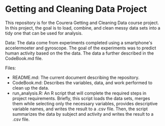 # Getting and Cleaning Data Project

This repository is for the Courera Getting and Cleaning Data course project.  In this project, the goal is to load, combine, and clean messy data sets into a tidy one that can be used for analysis.


Data: The data come from experiments completed using a smartphone's accelermoeter and gyroscope. The goal of the experiments was to predict human activity based on the the data.  The data a further described in the CodeBook.md file.


Files:

+ README.md: The current document describing the repository.
+ CodeBook.md: Describes the variables, data, and work performed to clean up the data.
+ run_analysis.R: An R script that will complete the required steps in project requirements. Briefly, this script loads the data sets, merges them while selecting only the necessary variables, provides descriptive variable names, and writes the result to a .csv file. Then, the script summarizes the data by subject and activity and writes the result to a .csv file.
